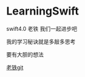 # LearningSwift
swift4.0    老铁 我们一起进步吧



我的学习秘诀就是多敲多思考



要有大胆的想法



[老铁git](https://github.com/lixueyuan)
